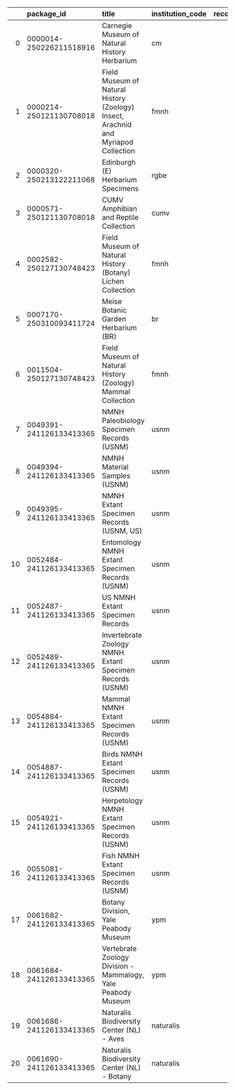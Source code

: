 |    | package_id              | title                                                                              | institution_code   |   record_count | download_date   | filter_parameter   | filter_value   | doi                                |
|---:|:------------------------|:-----------------------------------------------------------------------------------|:-------------------|---------------:|:----------------|:-------------------|:---------------|:-----------------------------------|
|  0 | 0000014-250226211518916 | Carnegie Museum of Natural History Herbarium                                       | cm                 |         548293 | 2025-02-27      |                    |                | https://doi.org/10.15468/dl.59avmn |
|  1 | 0000214-250121130708018 | Field Museum of Natural History (Zoology) Insect, Arachnid and Myriapod Collection | fmnh               |         478711 | 2025-01-20      |                    |                | https://doi.org/10.15468/0ywfpc    |
|  2 | 0000320-250213122211068 | Edinburgh (E) Herbarium Specimens                                                  | rgbe               |        1474154 | 2025-02-13      |                    |                | https://doi.org/10.15468/dl.7zm5y7 |
|  3 | 0000571-250121130708018 | CUMV Amphibian and Reptile Collection                                              | cumv               |          26789 | 2024-01-21      |                    |                | https://doi.org/10.15468/emivh3    |
|  4 | 0002582-250127130748423 | Field Museum of Natural History (Botany) Lichen Collection                         | fmnh               |          60042 | 2025-01-28      |                    |                | https://doi.org/10.15468/dl.mn87bp |
|  5 | 0007170-250310093411724 | Meise Botanic Garden Herbarium (BR)                                                | br                 |        2891738 | 2025-03-13      |                    |                | https://doi.org/10.15468/dl.mrp6vb |
|  6 | 0011504-250127130748423 | Field Museum of Natural History (Zoology) Mammal Collection                        | fmnh               |         236488 | 2025-02-04      |                    |                | https://doi.org/10.15468/dl.8cjh4u |
|  7 | 0049391-241126133413365 | NMNH Paleobiology Specimen Records (USNM)                                          | usnm               |         724508 | 2024-12-26      |                    |                | https://doi.org/10.15468/7m0fvd    |
|  8 | 0049394-241126133413365 | NMNH Material Samples (USNM)                                                       | usnm               |         338887 | 2024-12-26      |                    |                | https://doi.org/10.15468/jb9tdf    |
|  9 | 0049395-241126133413365 | NMNH Extant Specimen Records (USNM, US)                                            | usnm               |        9277970 | 2024-12-26      |                    |                | https://doi.org/10.15468/hnhrg3    |
| 10 | 0052484-241126133413365 | Entomology NMNH Extant Specimen Records (USNM)                                     | usnm               |         606772 | 2024-12-31      | collectionCode     | ent            | https://doi.org/10.15468/hnhrg3    |
| 11 | 0052487-241126133413365 | US NMNH Extant Specimen Records                                                    | usnm               |        4517197 | 2024-12-31      | collectionCode     | us             | https://doi.org/10.15468/hnhrg3    |
| 12 | 0052489-241126133413365 | Invertebrate Zoology NMNH Extant Specimen Records (USNM)                           | usnm               |        1926624 | 2024-12-31      | collectionCode     | iz             | https://doi.org/10.15468/hnhrg3    |
| 13 | 0054884-241126133413365 | Mammal NMNH Extant Specimen Records (USNM)                                         | usnm               |         601451 | 2025-01-02      | collectionCode     | mamm           | https://doi.org/10.15468/hnhrg3    |
| 14 | 0054887-241126133413365 | Birds NMNH Extant Specimen Records (USNM)                                          | usnm               |         584592 | 2025-01-02      | collectionCode     | birds          | https://doi.org/10.15468/hnhrg3    |
| 15 | 0054921-241126133413365 | Herpetology NMNH Extant Specimen Records (USNM)                                    | usnm               |         584297 | 2025-01-02      | collectionCode     | herp           | https://doi.org/10.15468/hnhrg3    |
| 16 | 0055081-241126133413365 | Fish NMNH Extant Specimen Records (USNM)                                           | usnm               |         457427 | 2025-01-02      | collectionCode     | fish           | https://doi.org/10.15468/hnhrg3    |
| 17 | 0061682-241126133413365 | Botany Division, Yale Peabody Museum                                               | ypm                |         186529 | 2025-01-08      |                    |                | https://doi.org/10.15468/hrztgn    |
| 18 | 0061684-241126133413365 | Vertebrate Zoology Division - Mammalogy, Yale Peabody Museum                       | ypm                |          18866 | 2025-01-08      |                    |                | https://doi.org/10.15468/4mm6uc    |
| 19 | 0061686-241126133413365 | Naturalis Biodiversity Center (NL) - Aves                                          | naturalis          |         290930 | 2025-01-08      |                    |                | https://doi.org/10.15468/dxmzbz    |
| 20 | 0061690-241126133413365 | Naturalis Biodiversity Center (NL) - Botany                                        | naturalis          |        5030692 | 2025-01-08      |                    |                | https://doi.org/10.15468/ib5ypt    |